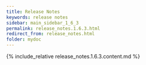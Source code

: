```yaml
---
title: Release Notes
keywords: release notes
sidebar: main_sidebar_1_6_3
permalink: release_notes.1.6.3.html
redirect_from: release_notes.html
folder: mydoc
---
```


{% include_relative release_notes.1.6.3.content.md %}
